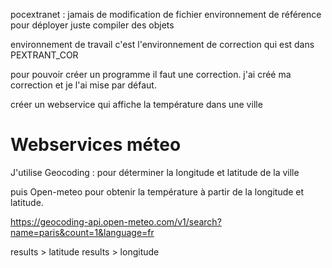 pocextranet : jamais de modification de fichier environnement de référence pour déployer
juste compiler des objets

environnement de travail c'est l'environnement de correction qui est dans PEXTRANT_COR

pour pouvoir créer un programme il faut une correction.
j'ai créé ma correction et je l'ai mise par défaut.

créer un webservice qui affiche la température dans une ville

# Webservices méteo

J'utilise Geocoding : pour déterminer la longitude et latitude de la ville

puis Open-meteo pour obtenir la température à partir de la longitude et latitude.

https://geocoding-api.open-meteo.com/v1/search?name=paris&count=1&language=fr

results > latitude
results > longitude